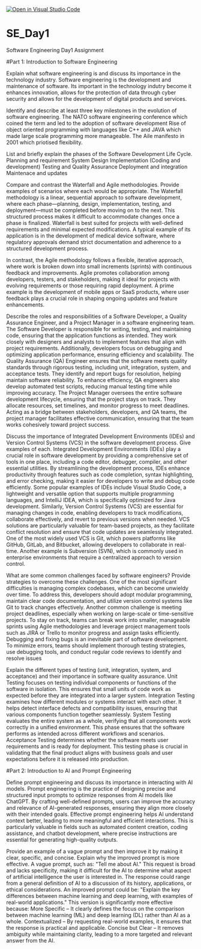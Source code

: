 [![Open in Visual Studio Code](https://classroom.github.com/assets/open-in-vscode-2e0aaae1b6195c2367325f4f02e2d04e9abb55f0b24a779b69b11b9e10269abc.svg)](https://classroom.github.com/online_ide?assignment_repo_id=18390453&assignment_repo_type=AssignmentRepo)
# SE_Day1
Software Engineering Day1 Assignment

#Part 1: Introduction to Software Engineering

Explain what software engineering is and discuss its importance in the technology industry.
Software engineering is the development and maintenance of software. Its important in the technology indutry become it enhances innovation, allows for the protection of data through cyber security and allows for the development of digital products and services.

Identify and describe at least three key milestones in the evolution of software engineering.
The NATO software engineering conference which coined the term and led to the adoption of software development
Rise of object oriented programming with languages like C++ and JAVA which made large scale programming more manageable.
The Aile manifesto in 2001 which priotised flexibility.

List and briefly explain the phases of the Software Development Life Cycle.
Planning and requirement
System Design
Implementation (Coding and development)
Testing and Quality Assurance
Deployment and integration
Maintenace and updates

Compare and contrast the Waterfall and Agile methodologies. Provide examples of scenarios where each would be appropriate.
The Waterfall methodology is a linear, sequential approach to software development, where each phase—planning, design, implementation, testing, and deployment—must be completed before moving on to the next. This structured process makes it difficult to accommodate changes once a phase is finalized. Waterfall is best suited for projects with well-defined requirements and minimal expected modifications. A typical example of its application is in the development of medical device software, where regulatory approvals demand strict documentation and adherence to a structured development process.

In contrast, the Agile methodology follows a flexible, iterative approach, where work is broken down into small increments (sprints) with continuous feedback and improvements. Agile promotes collaboration among developers, testers, and stakeholders, making it ideal for projects with evolving requirements or those requiring rapid deployment. A prime example is the development of mobile apps or SaaS products, where user feedback plays a crucial role in shaping ongoing updates and feature enhancements.

Describe the roles and responsibilities of a Software Developer, a Quality Assurance Engineer, and a Project Manager in a software engineering team.
The Software Developer is responsible for writing, testing, and maintaining code, ensuring that the application functions as intended. They work closely with designers and analysts to implement features that align with project requirements. Additionally, developers focus on debugging and optimizing application performance, ensuring efficiency and scalability.
The Quality Assurance (QA) Engineer ensures that the software meets quality standards through rigorous testing, including unit, integration, system, and acceptance tests. They identify and report bugs for resolution, helping maintain software reliability. To enhance efficiency, QA engineers also develop automated test scripts, reducing manual testing time while improving accuracy.
The Project Manager oversees the entire software development lifecycle, ensuring that the project stays on track. They allocate resources, set timelines, and monitor progress to meet deadlines. Acting as a bridge between stakeholders, developers, and QA teams, the project manager facilitates effective communication, ensuring that the team works cohesively toward project success.

Discuss the importance of Integrated Development Environments (IDEs) and Version Control Systems (VCS) in the software development process. Give examples of each.
Integrated Development Environments (IDEs) play a crucial role in software development by providing a comprehensive set of tools in one place, including a code editor, debugger, compiler, and other essential utilities. By streamlining the development process, IDEs enhance productivity through features such as code completion, syntax highlighting, and error checking, making it easier for developers to write and debug code efficiently. Some popular examples of IDEs include Visual Studio Code, a lightweight and versatile option that supports multiple programming languages, and IntelliJ IDEA, which is specifically optimized for Java development.
Similarly, Version Control Systems (VCS) are essential for managing changes in code, enabling developers to track modifications, collaborate effectively, and revert to previous versions when needed. VCS solutions are particularly valuable for team-based projects, as they facilitate conflict resolution and ensure that code updates are 
seamlessly integrated. One of the most widely used VCS is Git, which powers platforms like GitHub, GitLab, and Bitbucket, allowing developers to collaborate in real-time. Another example is Subversion (SVN), which is commonly used in enterprise environments that require a centralized approach to version control.

What are some common challenges faced by software engineers? Provide strategies to overcome these challenges.
One of the most significant difficulties is managing complex codebases, which can become unwieldy over time. To address this, developers should adopt modular programming, maintain clear code documentation, and utilize version control systems like Git to track changes effectively.
Another common challenge is meeting project deadlines, especially when working on large-scale or time-sensitive projects. To stay on track, teams can break work into smaller, manageable sprints using Agile methodologies and leverage project management tools such as JIRA or Trello to monitor progress and assign tasks efficiently.
Debugging and fixing bugs is an inevitable part of software development. To minimize errors, teams should implement thorough testing strategies, use debugging tools, and conduct regular code reviews to identify and resolve issues

Explain the different types of testing (unit, integration, system, and acceptance) and their importance in software quality assurance.
Unit Testing focuses on testing individual components or functions of the software in isolation. This ensures that small units of code work as expected before they are integrated into a larger system.
Integration Testing examines how different modules or systems interact with each other. It helps detect interface defects and compatibility issues, ensuring that various components function together seamlessly.
System Testing evaluates the entire system as a whole, verifying that all components work correctly in a unified environment. This phase ensures that the software performs as intended across different workflows and scenarios.
 Acceptance Testing determines whether the software meets user requirements and is ready for deployment. This testing phase is crucial in validating that the final product aligns with business goals and user expectations before it is released into production.

#Part 2: Introduction to AI and Prompt Engineering


Define prompt engineering and discuss its importance in interacting with AI models.
Prompt engineering is the practice of designing precise and structured input prompts to optimize responses from AI models like ChatGPT. By crafting well-defined prompts, users can improve the accuracy and relevance of AI-generated responses, ensuring they align more closely with their intended goals. Effective prompt engineering helps AI understand context better, leading to more meaningful and efficient interactions. This is particularly valuable in fields such as automated content creation, coding assistance, and chatbot development, where precise instructions are essential for generating high-quality outputs.

Provide an example of a vague prompt and then improve it by making it clear, specific, and concise. Explain why the improved prompt is more effective.
A vague prompt, such as:
"Tell me about AI."
This request is broad and lacks specificity, making it difficult for the AI to determine what aspect of artificial intelligence the user is interested in. The response could range from a general definition of AI to a discussion of its history, applications, or ethical considerations.
An improved prompt could be:
"Explain the key differences between machine learning and deep learning, with examples of real-world applications."
This version is significantly more effective because:
More Specific – It clearly defines the focus on the comparison between machine learning (ML) and deep learning (DL) rather than AI as a whole.
Contextualized – By requesting real-world examples, it ensures that the response is practical and applicable.
Concise but Clear – It removes ambiguity while maintaining clarity, leading to a more targeted and relevant answer from the AI.
